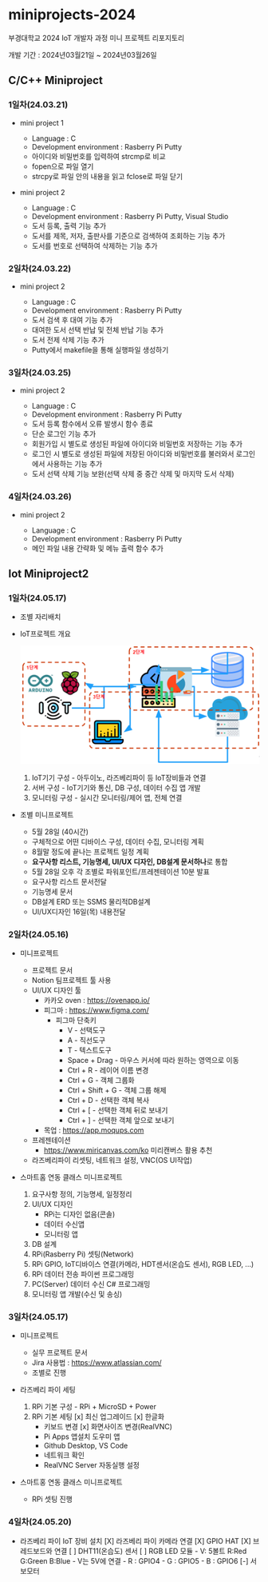# miniprojects-2024
부경대학교 2024 IoT 개발자 과정 미니 프로젝트 리포지토리

개발 기간 : 2024년03월21일 ~ 2024년03월26일

## C/C++ Miniproject

### 1일차(24.03.21)
- mini project 1

	- Language : C
	- Development environment : Rasberry Pi Putty
	- 아이디와 비밀번호를 입력하여 strcmp로 비교 
	- fopen으로 파일 열기 
	- strcpy로 파일 안의 내용을 읽고 fclose로 파일 닫기
	

- mini project 2

	- Language : C
	- Development environment : Rasberry Pi Putty, Visual Studio
	- 도서 등록, 출력 기능 추가
	- 도서를 제목, 저자, 출판사를 기준으로 검색하여 조회하는 기능 추가
	- 도서를 번호로 선택하여 삭제하는 기능 추가

### 2일차(24.03.22)
- mini project 2

	- Language : C
	- Development environment : Rasberry Pi Putty
	- 도서 검색 후 대여 기능 추가
	- 대여한 도서 선택 반납 및 전체 반납 기능 추가
	- 도서 전제 삭제 기능 추가
	- Putty에서 makefile을 통해 실행파일 생성하기
	
### 3일차(24.03.25)
- mini project 2

	- Language : C
	- Development environment : Rasberry Pi Putty
	- 도서 등록 함수에서 오류 발생시 함수 종료
	- 단순 로그인 기능 추가
	- 회원가입 시 별도로 생성된 파일에 아이디와 비밀번호 저장하는 기능 추가
	- 로그인 시 별도로 생성된 파일에 저장된 아이디와 비밀번호를 불러와서 로그인에서 사용하는 기능 추가
	- 도서 선택 삭제 기능 보완(선택 삭제 중 중간 삭제 및 마지막 도서 삭제)
	
### 4일차(24.03.26)
- mini project 2

	- Language : C
	- Development environment : Rasberry Pi Putty
	- 메인 파일 내용 간략화 및 메뉴 출력 함수 추가

## Iot Miniproject2

### 1일차(24.05.17)
- 조별 자리배치
- IoT프로젝트 개요
    
	![기본설명](https://raw.githubusercontent.com/YooWangGwon/miniprojects-2024/main/images/mp001.png)

	1. IoT기기 구성 - 아두이노, 라즈베리파이 등 IoT장비들과 연결
	2. 서버 구성 - IoT기기와 통신, DB 구성, 데이터 수집 앱 개발
	3. 모니터링 구성 - 	실시간 모니터링/제어 앱, 전체 연결

- 조별 미니프로젝트
    - 5월 28일 (40시간)
    - 구체적으로 어떤 디바이스 구성, 데이터 수집, 모니터링 계획
    - 8월말 정도에 끝나는 프로젝트 일정 계획
    - **요구사항 리스트, 기능명세, UI/UX 디자인, DB설계 문서하나**로 통합
    - 5월 28일 오후 각 조별로 파워포인트/프레젠테이션 10분 발표
    - 요구사항 리스트 문서전달
    - 기능명세 문서
    - DB설계 ERD 또는 SSMS 물리적DB설계 
    - UI/UX디자인 16일(목) 내용전달

### 2일차(24.05.16)
- 미니프로젝트
	- 프로젝트 문서
	- Notion 팀프로젝트 툴 사용
	- UI/UX 디자인 툴
		- 카카오 oven : https://ovenapp.io/
		- 피그마 : https://www.figma.com/
			- 피그마 단축키
				- V - 선택도구
				- A - 직선도구
				- T - 텍스트도구
				- Space + Drag - 마우스 커서에 따라 원하는 영역으로 이동
				- Ctrl + R - 레이어 이름 변경
				- Ctrl + G - 객체 그룹화
				- Ctrl + Shift + G - 객체 그룹 해제
				- Ctrl + D - 선택한 객체 복사
				- Ctrl + [ - 선택한 객체 뒤로 보내기
				- Ctrl + ] - 선택한 객체 앞으로 보내기
		- 목업 : https://app.moqups.com
	- 프레젠테이션
		- https://www.miricanvas.com/ko 미리캔버스 활용 추천
	- 라즈베리파이 리셋팅, 네트워크 설정, VNC(OS UI작업)

- 스마트홈 연동 클래스 미니프로젝트
	1. 요구사항 정의, 기능명세, 일정정리
	2. UI/UX 디자인
		- RPi는 디자인 없음(콘솔)
		- 데이터 수신앱
		- 모니터링 앱
	3. DB 설계
	4. RPi(Rasberry Pi) 셋팅(Network)
	5. RPi GPIO, IoT디바이스 연결(카메라, HDT센서(온습도 센서), RGB LED, ...)
	6. RPi 데이터 전송 파이썬 프로그래밍
	7. PC(Server) 데이터 수신 C# 프로그래밍
	8. 모니터링 앱 개발(수신 및 송싱)

### 3일차(24.05.17)
- 미니프로젝트
	- 실무 프로젝트 문서
	- Jira 사용법 : https://www.atlassian.com/
	- 조별로 진행

- 라즈베리 파이 세팅
	1. RPi 기본 구성 - RPi + MicroSD + Power
	2. RPi 기본 세팅
		[x] 최신 업그레이드 
		[x] 한글화
		- 키보드 변경
		[x] 화면사이즈 변경(RealVNC)
		- Pi Apps 앱설치 도우미 앱
		- Github Desktop, VS Code
		- 네트워크 확인
		- RealVNC Server 자동실행 설정

- 스마트홍 연동 클래스 미니프로젝트
	- RPi 셋팅 진행

### 4일차(24.05.20)
- 라즈베리 파이 IoT 장비 설치
	[X] 라즈베리 파이 카메라 연결
	[X] GPIO HAT
	[X] 브레드보드와 연결
	[ ] DHT11(온습도) 센서 
	[ ] RGB LED 모듈
		- V: 5볼트 R:Red G:Green B:Blue
		- V는 5V에 연결
		- R : GPIO4
		- G : GPIO5
		- B : GPIO6
	[-] 서보모터